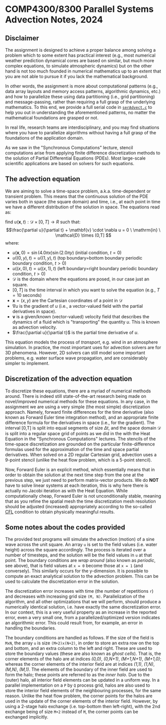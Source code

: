 # COMP4300/8300 Parallel Systems Advection Notes, 2024

## Disclaimer

The assignment is designed to achieve a proper balance among solving a problem which to some extent has practical interest (e.g., most numerical weather prediction dynamical cores are based on similar,  but much more complex equations, to simulate atmospheric dynamics) but on the other hand is not too much founded in numerical mathematics up to an extent that you are not able to pursue it if you lack the mathematical background. 

In other words, the assignment is more about computational patterns (e.g., data array layouts and memory access patterns, algorithmic dynamics, etc.) and how to parallelize these using data partitioning (i.e., grid partitioning) and message-passing, rather than requiring a full grasp of the underlying mathematics. To this end, we provide a full serial code in [`serAdvect.c`](https://gitlab.cecs.anu.edu.au/comp4300/2024/comp4300-assignment1/-/blob/master/serAdvect.c?ref_type=heads) to help you out in understanding the aforementioned patterns, no matter the mathematical foundations are grasped or not. 

In real life, research teams are interdisciplinary, and you may find situations where you have to parallelize algorithms without having a full grasp of the foundations of the application domain. 

As we saw in the "Synchronous Computations" lecture, stencil computations arise from applying finite difference discretization methods to the solution of Partial Differential Equations (PDEs).  Most large-scale scientific applications are based on solvers for such equations. 

## The advection equation

We are aiming to solve a time-space problem, a.k.a. time-dependent or transient problem. This means that the continuous solution of the PDE varies both in space (the square domain) and time, i.e., at each point in time we have a different distribution of the solution in space. The equations read as: 

find $`u(\mathbf{x},t) : \mathcal{D} \times [0,T] \rightarrow R`$ such that:
$$\frac{\partial u}{\partial t} + \mathbf{v} \cdot \nabla u = 0 \ \mathrm{in} \ \mathcal{D} \times (0,T] $$
where: 
 * $`u(\mathbf{x},0)=\sin(4.0 \pi x)  \sin(2.0 \pi y)`$ (initial condition, $`t=0`$)
 * $`u((0,y),t)=u((1,y),t)`$ (top boundary=bottom boundary periodic boundary condition, $`t>0`$)
 * $`u((x,0),t)=u((x,1),t)`$ (left boundary=right boundary periodic boundary condition, $`t>0`$)
 * $`\mathcal{D}`$ is the domain where the equations are posed, in our case just an square.
 * $` [0,T]`$ is the time interval in which you want to solve the equation (e.g., $`T=10`$ seconds) 
 * $`\mathbf{x}=(x,y)`$ are the Cartesian coordinates of a point in $`\mathcal{D}`$
 * $`\nabla u`$ is the gradient of $`u`$ (i.e., a vector-valued field with the partial derivatives in space).
 * $`\mathbf{v}`$ is a given/known (vector-valued) velocity field that describes the dynamics of a fluid which is "transporting" the quantity $`u`$. This is known as advection velocity.
* $`\frac{\partial u}{\partial t}`$ is the partial time derivative of $`u`$. 

This equation models the process of *transport*, e.g. wind in an atmosphere simulation. In practice, the most important uses for advection solvers are for 3D phenomena. However, 2D solvers can still model some important problems, e.g. water surface wave propagation, and are considerably simpler to implement. 

## Discretization of the advection equation

To discretize these equations, there are a myriad of numerical methods around. There is indeed still state-of-the-art research being made on novel/improved numerical methods for these equations. In any case, in the assignment we are using a very simple (the most simple) discretization approach. Namely, forward finite differences for the time derivative (also known as Forward Euler time integration method), and an appropriate finite difference formula for the derivatives in space (i.e., for the gradient). The interval [0,T] is split into equal segments of size $`\Delta t`$, and the space domain $`\mathcal{D}`$ is split into a regular space grid of points as we did in the with the Heat Equation in the "Synchronous Computations" lectures. The stencils of the time-space discretization are grounded on the particular finite-difference formulas used for the approximation of the time and space partial derivatives. When solved on a 2D regular Cartesian grid, advection uses a 9-point stencil (unlike the heat flow problem, which is a 5-point stencil). 

Now, Forward Euler is an explicit method, which essentially means that in order to obtain the solution at the next time step from the one at the previous step, we just need to perform matrix-vector products. We do **NOT** have to solve linear systems at each iteration, this is why here there is actually no Jacobi iteration as with the Heat Equation. While computationally cheap, Forward Euler is not unconditionally stable, meaning that as you refine the spatial mesh the time discretization mesh resolution should be adjusted (increased) appropriately according to the so-called [CFL](https://en.wikipedia.org/wiki/Courant%E2%80%93Friedrichs%E2%80%93Lewy_condition) condition to obtain physically meaningful results. 

## Some notes about the codes provided

The provided test programs will simulate the advection (motion) of a sine wave across the unit square. An array `u` is set to the field values (i.e. water height) across the square accordingly. The process is iterated over a number of timesteps, and the solution will be the field values in `u` at that point. The boundary conditions are *wrap around* (also known as *periodic*, see above), that is field values at `x = 0` become those at `x = 1` (and conversely). This similarly occurs for the y-dimension. It is possible to compute an exact analytical solution to the advection problem. This can be used to calculate the discretization error in the solution.

The discretization error increases with time (the number of repetitions `r`) and decreases with increasing grid size `(M, N)`. Parallelization of the algorithm, and all other optimizations that we will perform, should produce a numerically identical solution, i.e. have exactly the same discretization error. In our context, this is a very useful property as an increase in the reported error, even a very small one, from a parallelized/optimized version indicates an algorithmic error. This could result from, for example, an error in handling the boundaries.

The boundary conditions are handled as follows. If the size of the field is `MxN`, the array `u` is size `(M+2)x(N+2)`, in order to store an extra row on the top and bottom, and an extra column to the left and right. These are used to store the boundary values (these are also known as *ghost cells*). That is, the corner elements of the halo are at indices *(0,0)*, *(0,N+1)*, *(M+1,N+1)*, *(M+1,0)*; whereas the corner elements of the interior field are at indices *(1,1)*, *(1,N)*, *(M,N)*, *(M,1)*. The elements of the boundary of the inner field are used to form the halo; these points are referred to as the *inner halo*. Due to the (outer) halo, all interior field elements can be updated in a uniform way. In a parallel implementation on a `P` by `Q` process grid, halos are also used to store the interior field elements of the neighbouring processes, for the same reason. Unlike the heat flow problem, the corner points for the halos are used in the update of the corner elements of the interior field. However, by using a 2-stage halo exchange (i.e. top-bottom then left-right), with the 2nd exchange  being of size `M+2` instead of `M`, the corner points can be exchanged implicitly.
